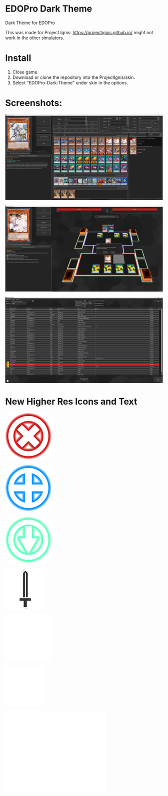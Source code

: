 # EDOPro Dark Theme
 Dark Theme for EDOPro 

This was made for Project Ignis: https://projectignis.github.io/ might not work in the other simulators.


# Install

1. Close game. 
2. Download or clone the repository into the ProjectIgnis/skin.
3. Select "EDOPro-Dark-Theme" under skin in the options.


# Screenshots:

![Alt text](screen/image-3.png)

![Alt text](screen/image-4.png)

![Alt text](screen/image-5.png)

# New Higher Res Icons and Text

![negate](textures/negated.png)

![equip](textures/equip.png)

![chain target](textures/chaintarget.png)

![attack](textures/attack.png)

![action](textures/act.png)

![chain](textures/chain.png)

![chain number](textures/number.png)